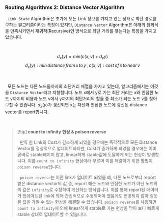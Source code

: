 ### Routing Algorithms 2: Distance Vector Algorithm

&nbsp;&nbsp;`Link State` Algorithm은 초기에 모든 Link 정보를 가지고 있는 상태로 최단 경로를 구하는 알고리즘이라는 특징이 있지만, `Distance Vector` Algorithm은 아래의 점화식을 만족시키면서 재귀적(Recursive)인 방식으로 최단 거리를 찾는다는 특징을 가지고 있습니다.

<br>

$$d_{x}(y) = min (c(x, v) + d_{v}y)$$
$$d_{x}(y) : min\,distance\,from\,x\,to\,y \,,\; c(x, v) : cost\,of\,x\,to\,near\,v$$

<br>

&nbsp;&nbsp;모든 노드는 다른 노드들까지의 최단거리 배열을 가지고 있는데, 알고리즘에서는 이것을 `Distance Vector`라고 지칭합니다. 노드 x에서 y로 가는 최단 거리는 x와 인접한 노드 v까지의 비용과 노드 v에서 y까지의 최단거리의 합들 중 최소가 되는 노드 v를 찾아 구할 수 있습니다. $d_{x}(y)$가 갱신되면 x는 자신과 인접한 노드에 갱신된 distance vector를 report합니다.

<br>

> [!tip] **count to infinity 현상 & poison reverse**
>
> &nbsp;&nbsp;만약 한 Link의 Cost가 감소하게 되었을 경우에는 즉각적으로 모든 Distance Vector를 정상적으로 업데이트하지만, Cost가 증가하게 되었을 경우에는 이미 곧바로 stable해지지 않고, linear하게 stable값에 도달하게 되는 현상이 발생합니다. 이를 `count to infinity` 현상이라 부르며 이를 해결하기 위한 방법이 `poison reverse`입니다.
>
> &nbsp;&nbsp;`poison reverse`는 어떤 link가 업데이트 되었을 떄, 다른 노드로부터 report 받은 distance vector의 값 중, report 해준 노드와 인접한 노드가 아닌 노드와의 값은 `infinity`로 수정하여 계산하는 방식입니다. 이를 통해 report된 데이터가 업데이트된 link에 의해 간접적으로 수정되어야 했음에도 변경되지 않아 잘못된 값을 가질 수 있는 현상을 해결할 수 있습니다. `poison reverse`를 사용하면 `count to infinity`에 의해 linear하게 stable로 가는 현상을 막아 보다 빠르게 stable 상태로 업데이트할 수 있습니다. 